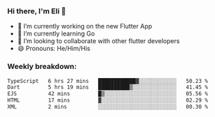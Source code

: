 ### Hi there, I'm Eli 👋
- 🔭 I’m currently working on the new Flutter App
- 🌱 I’m currently learning Go
- 🦄 I’m looking to collaborate with other flutter developers
- 😄 Pronouns: He/Him/His

### Weekly breakdown:
<!--START_SECTION:waka-->

```txt
TypeScript   6 hrs 27 mins   ████████████▓░░░░░░░░░░░░   50.23 %
Dart         5 hrs 19 mins   ██████████▒░░░░░░░░░░░░░░   41.45 %
EJS          42 mins         █▒░░░░░░░░░░░░░░░░░░░░░░░   05.56 %
HTML         17 mins         ▓░░░░░░░░░░░░░░░░░░░░░░░░   02.29 %
XML          2 mins          ░░░░░░░░░░░░░░░░░░░░░░░░░   00.30 %
```

<!--END_SECTION:waka-->
